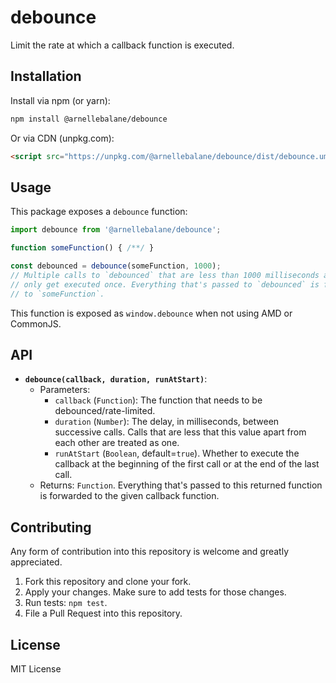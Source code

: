 # debounce

Limit the rate at which a callback function is executed.


## Installation

Install via npm (or yarn):

```bash
npm install @arnellebalane/debounce
```

Or via CDN (unpkg.com):

```html
<script src="https://unpkg.com/@arnellebalane/debounce/dist/debounce.umd.js"></script>
```


## Usage

This package exposes a `debounce` function:

```js
import debounce from '@arnellebalane/debounce';

function someFunction() { /**/ }

const debounced = debounce(someFunction, 1000);
// Multiple calls to `debounced` that are less than 1000 milliseconds apart
// only get executed once. Everything that's passed to `debounced` is forwarded
// to `someFunction`.
```

This function is exposed as `window.debounce` when not using AMD or CommonJS.


## API

- **`debounce(callback, duration, runAtStart)`**:
  - Parameters:
    - `callback` (`Function`): The function that needs to be debounced/rate-limited.
    - `duration` (`Number`): The delay, in milliseconds, between successive calls.
      Calls that are less that this value apart from each other are treated as one.
    - `runAtStart` (`Boolean`, default=`true`). Whether to execute the callback
      at the beginning of the first call or at the end of the last call.
  - Returns: `Function`. Everything that's passed to this returned function is
    forwarded to the given callback function.


## Contributing

Any form of contribution into this repository is welcome and greatly appreciated.

1. Fork this repository and clone your fork.
2. Apply your changes. Make sure to add tests for those changes.
3. Run tests: `npm test`.
4. File a Pull Request into this repository.


## License

MIT License
